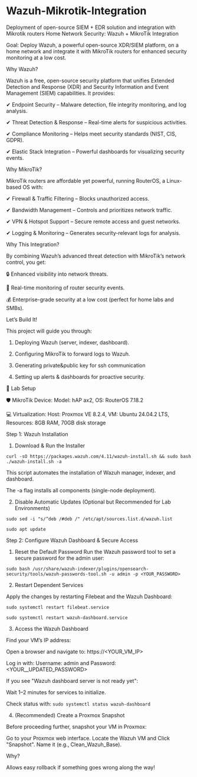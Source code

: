# Wazuh-Mikrotik-Integration
Deployment of open-source SIEM + EDR solution and integration with Mikrotik routers
Home Network Security: Wazuh + MikroTik Integration

Goal: Deploy Wazuh, a powerful open-source XDR/SIEM platform, on a home network and integrate it with MikroTik routers for enhanced security monitoring at a low cost.



Why Wazuh?

Wazuh is a free, open-source security platform that unifies Extended Detection and Response (XDR) and Security Information and Event Management (SIEM) capabilities. It provides:

✔ Endpoint Security – Malware detection, file integrity monitoring, and log analysis.

✔ Threat Detection & Response – Real-time alerts for suspicious activities.

✔ Compliance Monitoring – Helps meet security standards (NIST, CIS, GDPR).

✔ Elastic Stack Integration – Powerful dashboards for visualizing security events.



Why MikroTik?

MikroTik routers are affordable yet powerful, running RouterOS, a Linux-based OS with:

✔ Firewall & Traffic Filtering – Blocks unauthorized access.

✔ Bandwidth Management – Controls and prioritizes network traffic.

✔ VPN & Hotspot Support – Secure remote access and guest networks.

✔ Logging & Monitoring – Generates security-relevant logs for analysis.



Why This Integration?

By combining Wazuh’s advanced threat detection with MikroTik’s network control, you get:

🔒 Enhanced visibility into network threats.

📡 Real-time monitoring of router security events.

💰 Enterprise-grade security at a low cost (perfect for home labs and SMBs).




Let’s Build It!

This project will guide you through:

1. Deploying Wazuh (server, indexer, dashboard).

2. Configuring MikroTik to forward logs to Wazuh.
  
3. Generating private&public key for ssh communication

4. Setting up alerts & dashboards for proactive security.



🔧 Lab Setup

🛡️ MikroTik Device:
Model: hAP ax2, 
OS: RouterOS 7.18.2

💻 Virtualization:
Host: Proxmox VE 8.2.4, 
VM: Ubuntu 24.04.2 LTS, 
Resources:
8GB RAM, 
70GB disk storage


Step 1: Wazuh Installation

1. Download & Run the Installer


```curl -sO https://packages.wazuh.com/4.11/wazuh-install.sh && sudo bash ./wazuh-install.sh -a```


This script automates the installation of Wazuh manager, indexer, and dashboard.

The -a flag installs all components (single-node deployment).


2. Disable Automatic Updates (Optional but Recommended for Lab Environments)


`sudo sed -i "s/^deb /#deb /" /etc/apt/sources.list.d/wazuh.list`


`sudo apt update`

Step 2: Configure Wazuh Dashboard & Secure Access
1. Reset the Default Password
Run the Wazuh password tool to set a secure password for the admin user:


`sudo bash /usr/share/wazuh-indexer/plugins/opensearch-security/tools/wazuh-passwords-tool.sh -u admin -p <YOUR_PASSWORD>`

2. Restart Dependent Services
   
Apply the changes by restarting Filebeat and the Wazuh Dashboard:



`sudo systemctl restart filebeat.service`

`sudo systemctl restart wazuh-dashboard.service`

3. Access the Wazuh Dashboard
   
Find your VM’s IP address:

Open a browser and navigate to: https://<YOUR_VM_IP>

Log in with: Username: admin and Password: <YOUR__UPDATED_PASSWORD>

If you see "Wazuh dashboard server is not ready yet":

Wait 1–2 minutes for services to initialize.

Check status with:
`sudo systemctl status wazuh-dashboard`

4. (Recommended) Create a Proxmox Snapshot
   
Before proceeding further, snapshot your VM in Proxmox:

Go to your Proxmox web interface. Locate the Wazuh VM and Click "Snapshot". Name it (e.g., Clean_Wazuh_Base).

Why?

Allows easy rollback if something goes wrong along the way!
